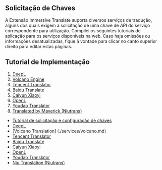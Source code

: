 ## Solicitação de Chaves

A Extensão Immersive Translate suporta diversos serviços de tradução, alguns dos quais exigem a solicitação de uma chave de API do serviço correspondente para utilização. Compilei os seguintes tutoriais de aplicação para os serviços disponíveis na web. Caso haja omissões ou informações desatualizadas, fique à vontade para clicar no canto superior direito para editar estas páginas.

## Tutorial de Implementação

1. [DeepL](./services/deepL.md)
2. [Volcano Engine](./services/volcano.md)
3. [Tencent Translator](./services/tencent.md)
4. [Baidu Translate](./services/baidu.md)
5. [Caiyun Xiaoyi](./services/caiyun.md)
6. [OpenL](https://docs.openl.club/#/)
7. [Youdao Translator](./services/youdao.md)
8. [Translated by Maverick (Niutrans)](https://niutrans.com/documents/contents/beginning_guide/6)

- [Tutorial de solicitação e configuração de chaves](apikey.md)
- [DeepL](./services/deepL.md)
- [Volcano Translation] (./services/volcano.md)
- [Tencent Translator](./services/tencent.md)
- [Baidu Translate](./services/baidu.md)
- [Caiyun Xiaoyi](./services/caiyun.md)
- [OpenL](./services/openL.md)
- [Youdao Translator](./services/youdao.md)
- [Niu Translation (Niutrans)](./services/niu.md)
